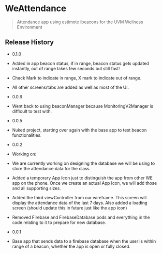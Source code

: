 # WeAttendance
> Attendance app using estimote ibeacons for the UVM Wellness Environment

## Release History
* 0.1.0
* Added in app beacon status, if in range, beacon status gets updated instantly, out of range takes few seconds but still fast!
* Check Mark to indicate in range, X mark to indicate out of range.
* All other screens/tabs are added as well as most of the UI.

* 0.0.6
* Went back to using beaconManager because MonitoringV2Manager is difficult to test with.

* 0.0.5
* Nuked project, starting over again with the base app to test beacon functionalities.

* 0.0.2
* Working on:
*  We are currently working on designing the database we will be using to store the attendance data for the class.
*  Added a temporary App Icon just to distinguish the app from other WE app on the phone. Once we create an actual App Icon, we will add those and all supporting sizes.
* Added the third viewController from our wireframe. This screen will display the attendance data of the last 7 days. Also added a loading screen (should update this in future just like the app icon)
* Removed Firebase and FirebaseDatabase pods and everything in the code relating to it to prepare for new database.

* 0.0.1
* Base app that sends data to a firebase database when the user is within range of a beacon, whether the app is open or fully closed.

